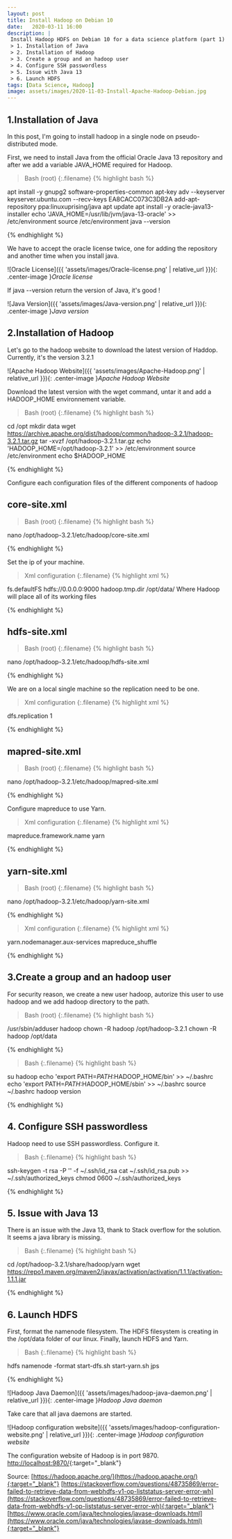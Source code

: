 ```yaml
---
layout: post
title: Install Hadoop on Debian 10
date:   2020-03-11 16:00
description: |
 Install Hadoop HDFS on Debian 10 for a data science platform (part 1)
 > 1. Installation of Java
 > 2. Installation of Hadoop
 > 3. Create a group and an hadoop user
 > 4. Configure SSH passwordless
 > 5. Issue with Java 13
 > 6. Launch HDFS
tags: [Data Science, Hadoop]
image: assets/images/2020-11-03-Install-Apache-Hadoop-Debian.jpg
---
```


## 1.Installation of Java
In this post, I'm going to install hadoop in a single node on pseudo-distributed mode.

First, we need to install Java from the official Oracle Java 13 repository and after we add a variable JAVA_HOME required for Hadoop.

>Bash (root)
{:.filename}
{% highlight bash %}

apt install -y gnupg2 software-properties-common
apt-key adv --keyserver keyserver.ubuntu.com --recv-keys EA8CACC073C3DB2A
add-apt-repository ppa:linuxuprising/java
apt update
apt install -y oracle-java13-installer
echo 'JAVA_HOME=/usr/lib/jvm/java-13-oracle' >> /etc/environment
source /etc/environment
java --version

{% endhighlight %}

We have to accept the oracle license twice, one for adding the repository and another time when you install java.

![Oracle License]({{ 'assets/images/Oracle-license.png' | relative_url }}){: .center-image }*Oracle license*

If java --version return the version of Java, it's good !

![Java Version]({{ 'assets/images/Java-version.png' | relative_url }}){: .center-image }*Java version*

## 2.Installation of Hadoop

Let's go to the hadoop website to download the latest version of Haddop. Currently, it's the version 3.2.1

![Apache Hadoop Website]({{ 'assets/images/Apache-Hadoop.png' | relative_url }}){: .center-image }*Apache Hadoop Website*

Download the latest version with the wget command, untar it and add a HADOOP_HOME environnement variable.

>Bash (root)
{:.filename}
{% highlight bash %}

cd /opt
mkdir data
wget https://archive.apache.org/dist/hadoop/common/hadoop-3.2.1/hadoop-3.2.1.tar.gz
tar -xvzf /opt/hadoop-3.2.1.tar.gz
echo 'HADOOP_HOME=/opt/hadoop-3.2.1' >> /etc/environment
source /etc/environment
echo $HADOOP_HOME

{% endhighlight %}

Configure each configuration files of the different components of hadoop

## core-site.xml

>Bash (root)
{:.filename}
{% highlight bash %}

nano /opt/hadoop-3.2.1/etc/hadoop/core-site.xml

{% endhighlight %}

Set the ip of your machine.

>Xml configuration
{:.filename}
{% highlight xml %}

<configuration>
    <property>
        <name>fs.defaultFS</name>
        <value>hdfs://0.0.0.0:9000</value>
    </property>
    <property>
        <name>hadoop.tmp.dir</name>
        <value>/opt/data/</value>
        <description>Where Hadoop will place all of its working files</description>
</property>
</configuration>

{% endhighlight %}

## hdfs-site.xml

>Bash (root)
{:.filename}
{% highlight bash %}

nano /opt/hadoop-3.2.1/etc/hadoop/hdfs-site.xml

{% endhighlight %}

We are on a local single machine so the replication need to be one.

>Xml configuration
{:.filename}
{% highlight xml %}

<configuration>
    <property>
        <name>dfs.replication</name>
        <value>1</value>
    </property>
</configuration>

{% endhighlight %}

## mapred-site.xml

>Bash (root)
{:.filename}
{% highlight bash %}

nano /opt/hadoop-3.2.1/etc/hadoop/mapred-site.xml

{% endhighlight %}

Configure mapreduce to use Yarn.

>Xml configuration
{:.filename}
{% highlight xml %}

<configuration>
    <property>
        <name>mapreduce.framework.name</name>
        <value>yarn</value>
    </property>
</configuration>

{% endhighlight %}

## yarn-site.xml

>Bash (root)
{:.filename}
{% highlight bash %}

nano /opt/hadoop-3.2.1/etc/hadoop/yarn-site.xml

{% endhighlight %}

>Xml configuration
{:.filename}
{% highlight xml %}

<configuration>
    <property>
        <name>yarn.nodemanager.aux-services</name>
        <value>mapreduce_shuffle</value>
    </property>
</configuration>

{% endhighlight %}


## 3.Create a group and an hadoop user

For security reason, we create a new user hadoop, autorize this user to use hadoop and we add hadoop directory to the path.

>Bash (root)
{:.filename}
{% highlight bash %}

/usr/sbin/adduser hadoop
chown -R hadoop /opt/hadoop-3.2.1
chown -R hadoop /opt/data

{% endhighlight %}

>Bash
{:.filename}
{% highlight bash %}

su hadoop
echo 'export PATH=$PATH:$HADOOP_HOME/bin' >> ~/.bashrc
echo 'export PATH=$PATH:$HADOOP_HOME/sbin' >> ~/.bashrc
source ~/.bashrc
hadoop version

{% endhighlight %}

## 4. Configure SSH passwordless

Hadoop need to use SSH passwordless. Configure it.

>Bash
{:.filename}
{% highlight bash %}

ssh-keygen -t rsa -P '' -f ~/.ssh/id_rsa
cat ~/.ssh/id_rsa.pub >> ~/.ssh/authorized_keys
chmod 0600 ~/.ssh/authorized_keys

{% endhighlight %}

## 5. Issue with Java 13

There is an issue with the Java 13, thank to Stack overflow for the solution.
It seems a java library is missing.

>Bash
{:.filename}
{% highlight bash %}

cd /opt/hadoop-3.2.1/share/hadoop/yarn
wget https://repo1.maven.org/maven2/javax/activation/activation/1.1.1/activation-1.1.1.jar

{% endhighlight %}

## 6. Launch HDFS

First, format the namenode filesystem. The HDFS filesystem is creating in the /opt/data folder of our linux.
Finally, launch HDFS and Yarn.

>Bash
{:.filename}
{% highlight bash %}

hdfs namenode -format
start-dfs.sh
start-yarn.sh
jps

{% endhighlight %}

![Hadoop Java Daemon]({{ 'assets/images/hadoop-java-daemon.png' | relative_url }}){: .center-image }*Hadoop Java daemon*

Take care that all java daemons are started.

![Hadoop configuration website]({{ 'assets/images/hadoop-configuration-website.png' | relative_url }}){: .center-image }*Hadoop configuration website*

The configuration website of Hadoop is in port 9870. [http://localhost:9870/](http://localhost:9870/){:target="_blank"}

Source:
[https://hadoop.apache.org/](https://hadoop.apache.org/){:target="_blank"}
[https://stackoverflow.com/questions/48735869/error-failed-to-retrieve-data-from-webhdfs-v1-op-liststatus-server-error-wh](https://stackoverflow.com/questions/48735869/error-failed-to-retrieve-data-from-webhdfs-v1-op-liststatus-server-error-wh){:target="_blank"}
[https://www.oracle.com/java/technologies/javase-downloads.html](https://www.oracle.com/java/technologies/javase-downloads.html){:target="_blank"}
